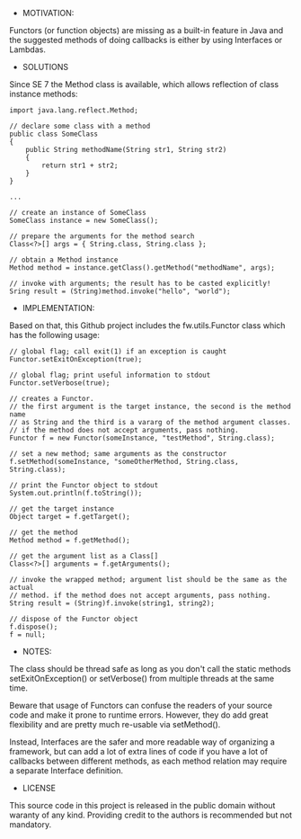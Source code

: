 * MOTIVATION:

Functors (or function objects) are missing as a built-in feature in Java
and the suggested methods of doing callbacks is either by using Interfaces
or Lambdas.

* SOLUTIONS

Since SE 7 the Method class is available, which allows reflection of class
instance methods:

```
import java.lang.reflect.Method;

// declare some class with a method
public class SomeClass
{
	public String methodName(String str1, String str2)
	{
		return str1 + str2;
	}
}

...

// create an instance of SomeClass
SomeClass instance = new SomeClass(); 

// prepare the arguments for the method search
Class<?>[] args = { String.class, String.class };

// obtain a Method instance
Method method = instance.getClass().getMethod("methodName", args);

// invoke with arguments; the result has to be casted explicitly!
Sring result = (String)method.invoke("hello", "world"); 
```

* IMPLEMENTATION:

Based on that, this Github project includes the fw.utils.Functor class which
has the following usage:

```
// global flag; call exit(1) if an exception is caught
Functor.setExitOnException(true);

// global flag; print useful information to stdout
Functor.setVerbose(true);

// creates a Functor.
// the first argument is the target instance, the second is the method name
// as String and the third is a vararg of the method argument classes.
// if the method does not accept arguments, pass nothing.
Functor f = new Functor(someInstance, "testMethod", String.class);

// set a new method; same arguments as the constructor
f.setMethod(someInstance, "someOtherMethod, String.class, String.class);

// print the Functor object to stdout
System.out.println(f.toString());

// get the target instance
Object target = f.getTarget();

// get the method
Method method = f.getMethod();

// get the argument list as a Class[]
Class<?>[] arguments = f.getArguments();

// invoke the wrapped method; argument list should be the same as the actual
// method. if the method does not accept arguments, pass nothing.
String result = (String)f.invoke(string1, string2);

// dispose of the Functor object
f.dispose();
f = null;
```

* NOTES:

The class should be thread safe as long as you don't call the static methods 
setExitOnException() or setVerbose() from multiple threads at the same time.

Beware that usage of Functors can confuse the readers of your source code and
make it prone to runtime errors. However, they do add great flexibility
and are pretty much re-usable via setMethod().

Instead, Interfaces are the safer and more readable way of organizing
a framework, but can add a lot of extra lines of code if you have a lot of
callbacks between different methods, as each method relation may require
a separate Interface definition.

* LICENSE

This source code in this project is released in the public domain without
waranty of any kind. Providing credit to the authors is recommended but
not mandatory.
